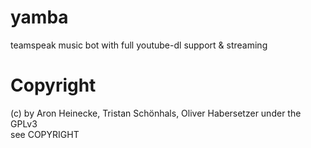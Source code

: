 # yamba
teamspeak music bot with full youtube-dl support &amp; streaming

# Copyright
(c) by Aron Heinecke, Tristan Schönhals, Oliver Habersetzer under the GPLv3  
see COPYRIGHT
